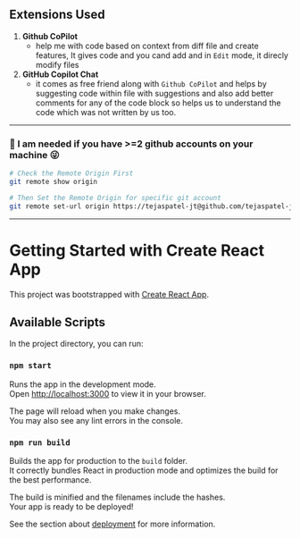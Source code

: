 

## Extensions Used 
1. **Github CoPilot**
    - help me with code based on context from diff file and create features, It gives code and you cand add and in `Edit` mode, it direcly modify files
2. **GitHub Copilot Chat**
    - it comes as free friend along with `Github CoPilot` and helps by suggesting code within file with suggestions and also add better comments for any of the code block so helps us to understand the code which was not written by us too. 

------------------------------------------------------------

### 📌 I am needed if you have >=2 github accounts on your machine 😜 
```bash
# Check the Remote Origin First
git remote show origin

# Then Set the Remote Origin for specific git account
git remote set-url origin https://tejaspatel-jt@github.com/tejaspatel-jt/my-todo-app.git
```
------------------------------------------------------------

# Getting Started with Create React App

This project was bootstrapped with [Create React App](https://github.com/facebook/create-react-app).

## Available Scripts

In the project directory, you can run:

### `npm start`

Runs the app in the development mode.\
Open [http://localhost:3000](http://localhost:3000) to view it in your browser.

The page will reload when you make changes.\
You may also see any lint errors in the console.

### `npm run build`

Builds the app for production to the `build` folder.\
It correctly bundles React in production mode and optimizes the build for the best performance.

The build is minified and the filenames include the hashes.\
Your app is ready to be deployed!

See the section about [deployment](https://facebook.github.io/create-react-app/docs/deployment) for more information.